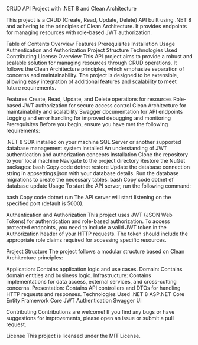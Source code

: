 CRUD API Project with .NET 8 and Clean Architecture

This project is a CRUD (Create, Read, Update, Delete) API built using .NET 8 and adhering to the principles of Clean Architecture. It provides endpoints for managing resources with role-based JWT authorization.

Table of Contents
Overview
Features
Prerequisites
Installation
Usage
Authentication and Authorization
Project Structure
Technologies Used
Contributing
License
Overview
This API project aims to provide a robust and scalable solution for managing resources through CRUD operations. It follows the Clean Architecture principles, which emphasize separation of concerns and maintainability. The project is designed to be extensible, allowing easy integration of additional features and scalability to meet future requirements.

Features
Create, Read, Update, and Delete operations for resources
Role-based JWT authorization for secure access control
Clean Architecture for maintainability and scalability
Swagger documentation for API endpoints
Logging and error handling for improved debugging and monitoring
Prerequisites
Before you begin, ensure you have met the following requirements:

.NET 8 SDK installed on your machine
SQL Server or another supported database management system installed
An understanding of JWT authentication and authorization concepts
Installation
Clone the repository to your local machine
Navigate to the project directory
Restore the NuGet packages:
bash
Copy code
dotnet restore
Update the database connection string in appsettings.json with your database details.
Run the database migrations to create the necessary tables:
bash
Copy code
dotnet ef database update
Usage
To start the API server, run the following command:

bash
Copy code
dotnet run
The API server will start listening on the specified port (default is 5000).

Authentication and Authorization
This project uses JWT (JSON Web Tokens) for authentication and role-based authorization. To access protected endpoints, you need to include a valid JWT token in the Authorization header of your HTTP requests. The token should include the appropriate role claims required for accessing specific resources.

Project Structure
The project follows a modular structure based on Clean Architecture principles:

Application: Contains application logic and use cases.
Domain: Contains domain entities and business logic.
Infrastructure: Contains implementations for data access, external services, and cross-cutting concerns.
Presentation: Contains API controllers and DTOs for handling HTTP requests and responses.
Technologies Used
.NET 8
ASP.NET Core
Entity Framework Core
JWT Authentication
Swagger UI

Contributing
Contributions are welcome! If you find any bugs or have suggestions for improvements, please open an issue or submit a pull request.

License
This project is licensed under the MIT License.
